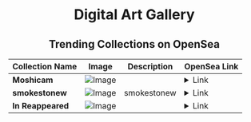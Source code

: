 <div align="center">

# Digital Art Gallery

## Trending Collections on OpenSea

| Collection Name                       | Image                                                                                     | Description                       | OpenSea Link                                                                                          |
|---------------------------------------|-------------------------------------------------------------------------------------------|-----------------------------------|--------------------------------------------------------------------------------------------------------|
| **Moshicam** | ![Image](https://i.seadn.io/s/raw/files/14fd4b10e6a0a63148f2420bc25d45e1.png?w=500&auto=format?w=200&auto=format) |  | <details><summary>Link</summary>[Moshicam](https://opensea.io/collection/moshicam-4761)</details> |
| **smokestonew** | ![Image](https://i.seadn.io/s/raw/files/3880ca9035e775ef3fc20d98dd61fbe0.jpg?w=500&auto=format?w=200&auto=format) | smokestonew | <details><summary>Link</summary>[smokestonew](https://opensea.io/collection/smokestonew-5)</details> |
| **In Reappeared** | ![Image](https://i.seadn.io/s/raw/files/4c32cb0af277f38123ed1b124e38384d.jpg?w=500&auto=format?w=200&auto=format) |  | <details><summary>Link</summary>[In Reappeared](https://opensea.io/collection/in-reappeared)</details> |

</div>